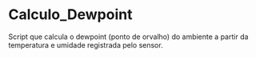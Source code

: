  # Calculo_Dewpoint

Script que calcula o dewpoint (ponto de orvalho) do ambiente a partir da temperatura e umidade registrada pelo sensor. 
